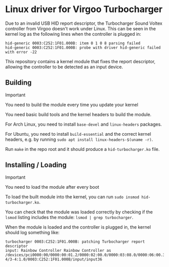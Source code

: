 # Linux driver for Virgoo Turbocharger

Due to an invalid USB HID report descriptor, the Turbocharger Sound Voltex controller from Virgoo doesn't work under Linux.
This can be seen in the kernel log as the following lines when the controller is plugged in:
```
hid-generic 0003:C252:1F01.000B: item 0 1 0 8 parsing failed
hid-generic 0003:C252:1F01.000B: probe with driver hid-generic failed with error -22
```

This repository contains a kernel module that fixes the report descriptor, allowing the controller to be detected as an input device.

## Building

> [!IMPORTANT]
> You need to build the module every time you update your kernel

You need basic build tools and the kernel headers to build the module.

For Arch Linux, you need to install `base-devel` and `linux-headers` packages.

For Ubuntu, you need to install `build-essential` and the correct kernel headers, e.g. by running `sudo apt install linux-headers-$(uname -r)`.

Run `make` in the repo root and it should produce a `hid-turbocharger.ko` file.

## Installing / Loading

> [!IMPORTANT]
> You need to load the module after every boot

To load the built module into the kernel, you can run `sudo insmod hid-turbocharger.ko`.

You can check that the module was loaded correctly by checking if the `lsmod` listing includes the module: `lsmod | grep turbocharger`.

When the module is loaded and the controller is plugged in, the kernel should log something like:
```
turbocharger 0003:C252:1F01.000B: patching Turbocharger report descriptor
input: Rainbow Controller Rainbow Controller as /devices/pci0000:00/0000:00:01.2/0000:02:00.0/0000:03:08.0/0000:06:00.3/usb3/3-4/3-4:1.0/0003:C252:1F01.000B/input/input36
```